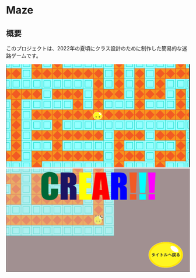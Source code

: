 # Maze
## 概要
このプロジェクトは、2022年の夏頃にクラス設計のために制作した簡易的な迷路ゲームです。

![image01](https://github.com/clanya/ImageStorage/blob/main/Maze/Maze01.png)
![image02](https://github.com/clanya/ImageStorage/blob/main/Maze/Maze02.png)
